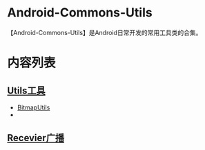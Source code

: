 # Android-Commons-Utils
【Android-Commons-Utils】是Android日常开发的常用工具类的合集。

# 内容列表
## [Utils工具](https://github.com/waylen505/Au/tree/master/app/src/main/java/com/au/wxl/utils)

- [BitmapUtils](https://github.com/Waylenw/Android-Commons-Utils/blob/master/app/src/main/java/com/au/commons/utils/BitmapUtils.java)
- 
## [Recevier广播](https://github.com/Waylenw/Android-Commons-Utils/tree/master/app/src/main/java/com/au/wxl/recevier)

